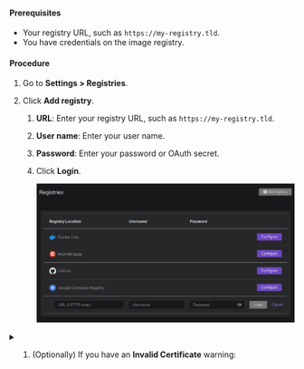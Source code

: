 #### Prerequisites

- Your registry URL, such as `https://my-registry.tld`.
- You have credentials on the image registry.

#### Procedure

1. Go to **<icon icon="fa-solid fa-cog" size="lg" /> Settings > Registries**.
1. Click **Add registry**.

   1. **URL**: Enter your registry URL, such as `https://my-registry.tld`.
   2. **User name**: Enter your user name.
   3. **Password**: Enter your password or OAuth secret.
   4. Click **Login**.

      ![Adding a custom registry](img/adding-a-custom-registry.png)

<details>
<summary>

1. (Optionally) If you have an **Invalid Certificate** warning:

</summary>

- [Add the custom certificate to the Podman configuration](/docs/working-with-containers/registries/insecure-registry).

  ![Podman Desktop Registry Warning](img/registry-warning-insecure.png)

</details>

